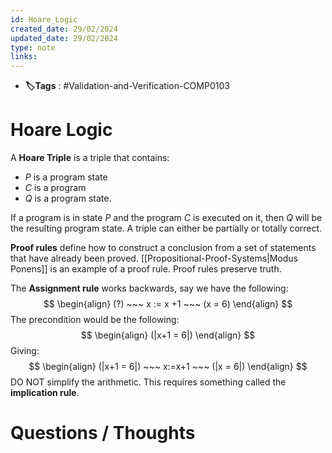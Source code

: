 ```yaml
---
id: Hoare_Logic
created_date: 29/02/2024
updated_date: 29/02/2024
type: note
links:
---
```

* **🏷️Tags** : #Validation-and-Verification-COMP0103 
# Hoare Logic

A **Hoare Triple** is a triple that contains:
* $P$ is a program state
* $C$ is a program
* $Q$ is a program state.

If a program is in state $P$ and the program $C$ is executed on it, then $Q$ will be the resulting program state. A triple can either be partially or totally correct.

**Proof rules** define how to construct a conclusion from a set of statements that have already been proved. [[Propositional-Proof-Systems|Modus Ponens]] is an example of a proof rule. Proof rules preserve truth. 

The **Assignment rule** works backwards, say we have the following:
$$
\begin{align}
(?) ~~~ x := x +1 ~~~ (x = 6)
\end{align}
$$
The precondition would be the following:
$$
\begin{align}
(|x+1 = 6|)
\end{align}
$$
Giving:
$$
\begin{align}
(|x+1 = 6|) ~~~ x:=x+1 ~~~ (|x = 6|)
\end{align}
$$
DO NOT simplify the arithmetic. This requires something called the **implication rule**. 

# Questions / Thoughts